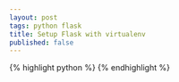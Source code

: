 ```yaml
---
layout: post
tags: python flask
title: Setup Flask with virtualenv
published: false
---
```

{% highlight python %}
{% endhighlight %}
